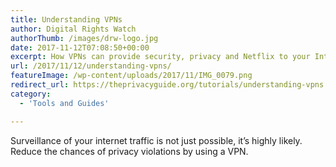 ```yaml
---
title: Understanding VPNs
author: Digital Rights Watch
authorThumb: /images/drw-logo.jpg
date: 2017-11-12T07:08:50+00:00
excerpt: How VPNs can provide security, privacy and Netflix to your Internet connection
url: /2017/11/12/understanding-vpns/
featureImage: /wp-content/uploads/2017/11/IMG_0079.png
redirect_url: https://theprivacyguide.org/tutorials/understanding-vpns.html
category:
  - 'Tools and Guides'

---
```

Surveillance of your internet traffic is not just possible, it&#8217;s highly likely. Reduce the chances of privacy violations by using a VPN.
